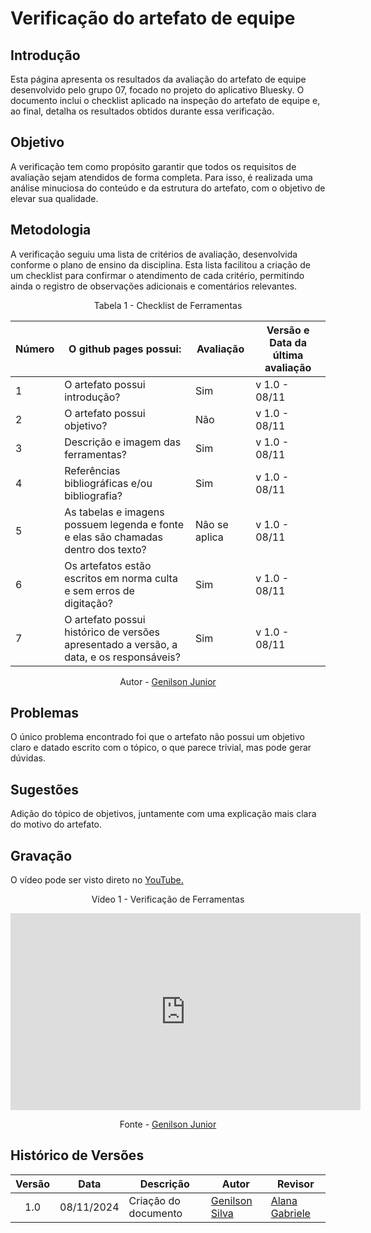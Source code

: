 # Verificação do artefato de equipe

## Introdução
Esta página apresenta os resultados da avaliação do artefato de equipe desenvolvido pelo grupo 07, focado no projeto do aplicativo Bluesky. O documento inclui o checklist aplicado na inspeção do artefato de equipe e, ao final, detalha os resultados obtidos durante essa verificação.

## Objetivo
A verificação tem como propósito garantir que todos os requisitos de avaliação sejam atendidos de forma completa. Para isso, é realizada uma análise minuciosa do conteúdo e da estrutura do artefato, com o objetivo de elevar sua qualidade.

## Metodologia
A verificação seguiu uma lista de critérios de avaliação, desenvolvida conforme o plano de ensino da disciplina. Esta lista facilitou a criação de um checklist para confirmar o atendimento de cada critério, permitindo ainda o registro de observações adicionais e comentários relevantes.

<div style="text-align: center">
<p>Tabela 1 - Checklist de Ferramentas</p>
</div>

| Número | O github pages possui: | Avaliação | Versão e Data da última avaliação |
|--------|-------------------------|-----------|-----------------------------------|
| 1      | O artefato possui introdução? |   Sim       | v 1.0 - 08/11                   |
| 2      | O artefato possui objetivo? |       Não     | v 1.0 - 08/11                   |
| 3      | Descrição e imagem das ferramentas? | Sim  | v 1.0 - 08/11                   |
| 4      | Referências bibliográficas e/ou bibliografia? | Sim| v 1.0 - 08/11                   |
| 5      | As tabelas e imagens possuem legenda e fonte e elas são chamadas dentro dos texto? |Não se aplica | v 1.0 - 08/11 |
| 6      | Os artefatos estão escritos em norma culta e sem erros de digitação? | Sim| v 1.0 - 08/11 |
| 7      | O artefato possui histórico de versões apresentado a versão, a data, e os responsáveis? |Sim | v 1.0 - 08/11 |

<p style="text-align: center;">Autor - <a href="https://github.com/GenilsonJrs">Genilson Junior</a></p>

## Problemas
O único problema encontrado foi que o artefato não possui um objetivo claro e datado escrito com o tópico, o que parece trivial, mas pode gerar dúvidas.

## Sugestões
Adição do tópico de objetivos, juntamente com uma explicação mais clara do motivo do artefato.

## Gravação

<p >O vídeo pode ser visto direto no <a href="https://www.youtube.com/watch?v=1AzZJPX-sTY">YouTube.</a></p>

<div style="text-align: center">
<p>Vídeo 1 - Verificação de Ferramentas</p>
</div>

<iframe width="560" height="315" src="https://www.youtube.com/embed/1AzZJPX-sTY?si=tAR8GL02sdYmXvr9" title="YouTube video player" frameborder="0" allow="accelerometer; autoplay; clipboard-write; encrypted-media; gyroscope; picture-in-picture; web-share" referrerpolicy="strict-origin-when-cross-origin" allowfullscreen></iframe>

<p style="text-align: center;">Fonte - <a href="https://github.com/GenilsonJrs">Genilson Junior</a></p>

## Histórico de Versões

| Versão | Data       | Descrição            | Autor                                            | Revisor                                            |
| :----: | ---------- | -------------------- | ------------------------------------------------ | -------------------------------------------------- |
|  1.0   | 08/11/2024 | Criação do documento | [Genilson Silva](https://github.com/GenilsonJrs) | [Alana Gabriele](https://github.com/alanagabriele) |
